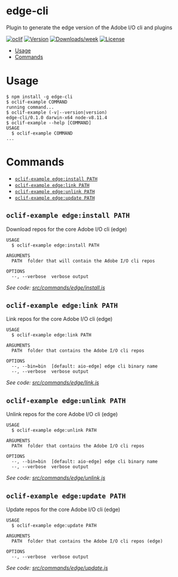 edge-cli
========

Plugin to generate the edge version of the Adobe I/O cli and plugins

[![oclif](https://img.shields.io/badge/cli-oclif-brightgreen.svg)](https://oclif.io)
[![Version](https://img.shields.io/npm/v/edge-cli.svg)](https://npmjs.org/package/edge-cli)
[![Downloads/week](https://img.shields.io/npm/dw/edge-cli.svg)](https://npmjs.org/package/edge-cli)
[![License](https://img.shields.io/npm/l/edge-cli.svg)](https://github.com/adobe/aio-cli-edge/blob/master/package.json)

<!-- toc -->
* [Usage](#usage)
* [Commands](#commands)
<!-- tocstop -->
# Usage
<!-- usage -->
```sh-session
$ npm install -g edge-cli
$ oclif-example COMMAND
running command...
$ oclif-example (-v|--version|version)
edge-cli/0.1.0 darwin-x64 node-v8.11.4
$ oclif-example --help [COMMAND]
USAGE
  $ oclif-example COMMAND
...
```
<!-- usagestop -->
# Commands
<!-- commands -->
* [`oclif-example edge:install PATH`](#oclif-example-edgeinstall-path)
* [`oclif-example edge:link PATH`](#oclif-example-edgelink-path)
* [`oclif-example edge:unlink PATH`](#oclif-example-edgeunlink-path)
* [`oclif-example edge:update PATH`](#oclif-example-edgeupdate-path)

## `oclif-example edge:install PATH`

Download repos for the core Adobe I/O cli (edge)

```
USAGE
  $ oclif-example edge:install PATH

ARGUMENTS
  PATH  folder that will contain the Adobe I/O cli repos

OPTIONS
  --, --verbose  verbose output
```

_See code: [src/commands/edge/install.js](https://github.com/adobe/aio-cli-edge/blob/v0.1.0/src/commands/edge/install.js)_

## `oclif-example edge:link PATH`

Link repos for the core Adobe I/O cli (edge)

```
USAGE
  $ oclif-example edge:link PATH

ARGUMENTS
  PATH  folder that contains the Adobe I/O cli repos

OPTIONS
  --, --bin=bin  [default: aio-edge] edge cli binary name
  --, --verbose  verbose output
```

_See code: [src/commands/edge/link.js](https://github.com/adobe/aio-cli-edge/blob/v0.1.0/src/commands/edge/link.js)_

## `oclif-example edge:unlink PATH`

Unlink repos for the core Adobe I/O cli (edge)

```
USAGE
  $ oclif-example edge:unlink PATH

ARGUMENTS
  PATH  folder that contains the Adobe I/O cli repos

OPTIONS
  --, --bin=bin  [default: aio-edge] edge cli binary name
  --, --verbose  verbose output
```

_See code: [src/commands/edge/unlink.js](https://github.com/adobe/aio-cli-edge/blob/v0.1.0/src/commands/edge/unlink.js)_

## `oclif-example edge:update PATH`

Update repos for the core Adobe I/O cli (edge)

```
USAGE
  $ oclif-example edge:update PATH

ARGUMENTS
  PATH  folder that contains the Adobe I/O cli repos (edge)

OPTIONS
  --, --verbose  verbose output
```

_See code: [src/commands/edge/update.js](https://github.com/adobe/aio-cli-edge/blob/v0.1.0/src/commands/edge/update.js)_
<!-- commandsstop -->
